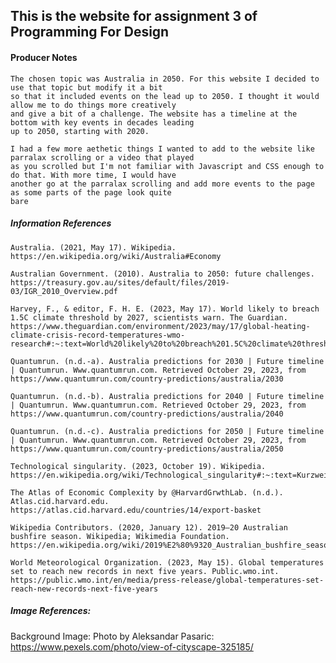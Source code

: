 ## This is the website for assignment 3 of Programming For Design

  #### Producer Notes

    The chosen topic was Australia in 2050. For this website I decided to use that topic but modify it a bit
    so that it included events on the lead up to 2050. I thought it would allow me to do things more creatively
    and give a bit of a challenge. The website has a timeline at the bottom with key events in decades leading 
    up to 2050, starting with 2020.

    I had a few more aethetic things I wanted to add to the website like parralax scrolling or a video that played
    as you scrolled but I'm not familiar with Javascript and CSS enough to do that. With more time, I would have 
    another go at the parralax scrolling and add more events to the page as some parts of the page look quite 
    bare


  ##### Information References

    Australia. (2021, May 17). Wikipedia. https://en.wikipedia.org/wiki/Australia#Economy

    Australian Government. (2010). Australia to 2050: future challenges. https://treasury.gov.au/sites/default/files/2019-03/IGR_2010_Overview.pdf

    Harvey, F., & editor, F. H. E. (2023, May 17). World likely to breach 1.5C climate threshold by 2027, scientists warn. The Guardian. https://www.theguardian.com/environment/2023/may/17/global-heating-climate-crisis-record-temperatures-wmo-research#:~:text=World%20likely%20to%20breach%201.5C%20climate%20threshold%20by%202027%2C%20scientists%20warn

    Quantumrun. (n.d.-a). Australia predictions for 2030 | Future timeline | Quantumrun. Www.quantumrun.com. Retrieved October 29, 2023, from https://www.quantumrun.com/country-predictions/australia/2030

    Quantumrun. (n.d.-b). Australia predictions for 2040 | Future timeline | Quantumrun. Www.quantumrun.com. Retrieved October 29, 2023, from https://www.quantumrun.com/country-predictions/australia/2040

    Quantumrun. (n.d.-c). Australia predictions for 2050 | Future timeline | Quantumrun. Www.quantumrun.com. Retrieved October 29, 2023, from https://www.quantumrun.com/country-predictions/australia/2050

    Technological singularity. (2023, October 19). Wikipedia. https://en.wikipedia.org/wiki/Technological_singularity#:~:text=Kurzweil%20believes%20that%20the%20singularity

    The Atlas of Economic Complexity by @HarvardGrwthLab. (n.d.). Atlas.cid.harvard.edu. https://atlas.cid.harvard.edu/countries/14/export-basket

    Wikipedia Contributors. (2020, January 12). 2019–20 Australian bushfire season. Wikipedia; Wikimedia Foundation. https://en.wikipedia.org/wiki/2019%E2%80%9320_Australian_bushfire_season

    World Meteorological Organization. (2023, May 15). Global temperatures set to reach new records in next five years. Public.wmo.int. https://public.wmo.int/en/media/press-release/global-temperatures-set-reach-new-records-next-five-years

  ##### Image References: 

  Background Image: Photo by Aleksandar Pasaric: https://www.pexels.com/photo/view-of-cityscape-325185/